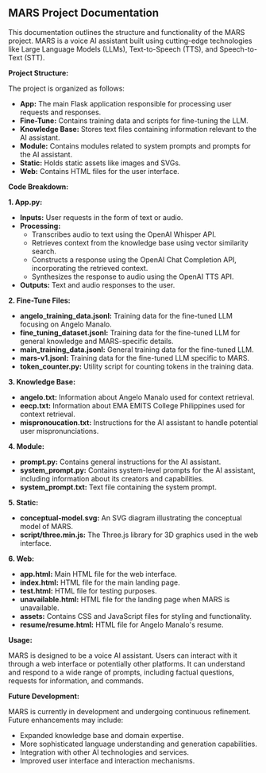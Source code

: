 ## MARS Project Documentation

This documentation outlines the structure and functionality of the MARS project. MARS is a voice AI assistant built using cutting-edge technologies like Large Language Models (LLMs), Text-to-Speech (TTS), and Speech-to-Text (STT). 

**Project Structure:**

The project is organized as follows:

* **App:** The main Flask application responsible for processing user requests and responses.
* **Fine-Tune:** Contains training data and scripts for fine-tuning the LLM.
* **Knowledge Base:** Stores text files containing information relevant to the AI assistant.
* **Module:** Contains modules related to system prompts and prompts for the AI assistant.
* **Static:** Holds static assets like images and SVGs.
* **Web:**  Contains HTML files for the user interface. 

**Code Breakdown:**

**1. App.py:**

* **Inputs:** User requests in the form of text or audio.
* **Processing:** 
    * Transcribes audio to text using the OpenAI Whisper API.
    * Retrieves context from the knowledge base using vector similarity search.
    * Constructs a response using the OpenAI Chat Completion API, incorporating the retrieved context.
    * Synthesizes the response to audio using the OpenAI TTS API.
* **Outputs:** Text and audio responses to the user.

**2. Fine-Tune Files:**

* **angelo_training_data.jsonl:**  Training data for the fine-tuned LLM focusing on Angelo Manalo.
* **fine_tuning_dataset.jsonl:**  Training data for the fine-tuned LLM for general knowledge and MARS-specific details.
* **main_training_data.jsonl:**  General training data for the fine-tuned LLM.
* **mars-v1.jsonl:**  Training data for the fine-tuned LLM specific to MARS.
* **token_counter.py:**  Utility script for counting tokens in the training data.

**3. Knowledge Base:**

* **angelo.txt:** Information about Angelo Manalo used for context retrieval.
* **eecp.txt:** Information about EMA EMITS College Philippines used for context retrieval.
* **mispronoucation.txt:**  Instructions for the AI assistant to handle potential user mispronunciations. 

**4. Module:**

* **prompt.py:** Contains general instructions for the AI assistant.
* **system_prompt.py:**  Contains system-level prompts for the AI assistant, including information about its creators and capabilities.
* **system_prompt.txt:**  Text file containing the system prompt. 

**5. Static:**

* **conceptual-model.svg:** An SVG diagram illustrating the conceptual model of MARS.
* **script/three.min.js:** The Three.js library for 3D graphics used in the web interface.

**6. Web:**

* **app.html:** Main HTML file for the web interface.
* **index.html:** HTML file for the main landing page.
* **test.html:** HTML file for testing purposes.
* **unavailable.html:** HTML file for the landing page when MARS is unavailable.
* **assets:** Contains CSS and JavaScript files for styling and functionality. 
* **resume/resume.html:** HTML file for Angelo Manalo's resume. 

**Usage:**

MARS is designed to be a voice AI assistant. Users can interact with it through a web interface or potentially other platforms. It can understand and respond to a wide range of prompts, including factual questions, requests for information, and commands.  

**Future Development:**

MARS is currently in development and undergoing continuous refinement. Future enhancements may include: 

* Expanded knowledge base and domain expertise. 
* More sophisticated language understanding and generation capabilities. 
* Integration with other AI technologies and services. 
* Improved user interface and interaction mechanisms. 

